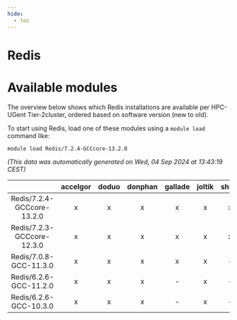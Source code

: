 ```yaml
---
hide:
  - toc
---
```


Redis
=====

# Available modules


The overview below shows which Redis installations are available per HPC-UGent Tier-2cluster, ordered based on software version (new to old).

To start using Redis, load one of these modules using a `module load` command like:

```shell
module load Redis/7.2.4-GCCcore-13.2.0
```

*(This data was automatically generated on Wed, 04 Sep 2024 at 13:43:19 CEST)*  

| |accelgor|doduo|donphan|gallade|joltik|shinx|skitty|
| :---: | :---: | :---: | :---: | :---: | :---: | :---: | :---: |
|Redis/7.2.4-GCCcore-13.2.0|x|x|x|x|x|x|x|
|Redis/7.2.3-GCCcore-12.3.0|x|x|x|x|x|x|x|
|Redis/7.0.8-GCC-11.3.0|x|x|x|x|x|-|x|
|Redis/6.2.6-GCC-11.2.0|x|x|x|-|x|-|x|
|Redis/6.2.6-GCC-10.3.0|x|x|x|-|x|-|x|
